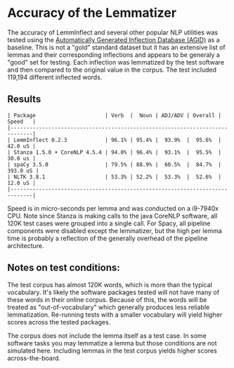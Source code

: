 # Accuracy of the Lemmatizer

The accuracy of LemmInflect and several other popular NLP utilities was tested using the
[Automatically Generated Inflection Database (AGID)](http://wordlist.aspell.net/other) as a
baseline. This is not a "gold" standard dataset but it has an extensive list of
lemmas and their corresponding inflections and appears to be generaly a "good" set for testing.
Each inflection was lemmatized by the test software and then compared to the original value in the
corpus. The test included 119,194 different inflected words.

## Results
```
| Package                      | Verb  |  Noun | ADJ/ADV | Overall |  Speed   |
|-----------------------------------------------------------------------------|
| LemmInflect 0.2.3            | 96.1% | 95.4% |  93.9%  |  95.6%  |  42.0 uS |
| Stanza 1.5.0 + CoreNLP 4.5.4 | 94.0% | 96.4% |  93.1%  |  95.5%  |  30.0 us |
| spaCy 3.5.0                  | 79.5% | 88.9% |  60.5%  |  84.7%  | 393.0 uS |
| NLTK 3.8.1                   | 53.3% | 52.2% |  53.3%  |  52.6%  |  12.0 uS |
|-----------------------------------------------------------------------------|
```
Speed is in micro-seconds per lemma and was conducted on a i9-7940x CPU. Note since Stanza is making
calls to the java CoreNLP software, all 120K test cases were grouped into a single call. For Spacy,
all pipeline components were disabled except the lemmatizer, but the high per lemma time is probably
a reflection of the generally overhead of the pipeline architecture.

## Notes on test conditions:
The test corpus has almost 120K words, which is more than the typical vocabulary. It's likely the
software packages tested will not have many of these words in their online corpus. Because of this,
the words will be treated as "out-of-vocabulary" which generally produces less reliable lemmatization.
Re-running tests with a smaller vocabulary will yield higher scores across the tested packages.

The corpus does not include the lemma itself as a test case. In some software tasks you may lemmatize
a lemma but those conditions are not simulated here. Including lemmas in the test corpus yields higher
scores across-the-board.

